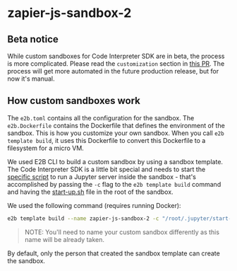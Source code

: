 # zapier-js-sandbox-2

## Beta notice
While custom sandboxes for Code Interpreter SDK are in beta, the process is more complicated. Please read the `customization` section in [this PR](https://github.com/e2b-dev/code-interpreter/pull/20).
The process will get more automated in the future production release, but for now it's manual.

## How custom sandboxes work
The `e2b.toml` contains all the configuration for the sandbox.
The `e2b.Dockerfile` contains the Dockerfile that defines the environment of the sandbox. This is how you customize your own sandbox. When you call `e2b template build`, it uses this Dockerfile to convert this Dockerfile to a filesystem for a micro VM.

We used E2B CLI to build a custom sandbox by using a sandbox template. The Code Interpreter SDK is a little bit special and needs to start the [specific script](https://e2b.dev/docs/code-interpreter/template) to run a Jupyter server inside the sandbox - that's accomplished by passing the `-c` flag to the `e2b template build` command and having the [start-up.sh](./start-up.sh) file in the root of the sandbox.

We used the following command (requires running Docker):
```bash
e2b template build --name zapier-js-sandbox-2 -c "/root/.jupyter/start-up.sh"
```
> NOTE: You'll need to name your custom sandbox differently as this name will be already taken.

By default, only the person that created the sandbox template can create the sandbox.

